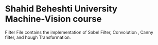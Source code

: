 # Shahid Beheshti University **Machine-Vision** course

Filter File contains the implementation of Sobel Filter, Convolution , Canny filter, and hough Transformation.

